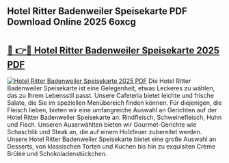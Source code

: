 ## Hotel Ritter Badenweiler Speisekarte PDF Download Online 2025 6oxcg

# <h2><a href="http://gc9k5j.nevu.top/?p=Hotel+Ritter+Badenweiler+Speisekarte">🔗 👉🔴 Hotel Ritter Badenweiler Speisekarte 2025 PDF</a></h2>

[![Hotel Ritter Badenweiler Speisekarte 2025 PDF](https://i.imgur.com/dBaPXMq.png)](http://gc9k5j.nevu.top/?p=Hotel+Ritter+Badenweiler+Speisekarte)
Die Hotel Ritter Badenweiler Speisekarte ist eine Gelegenheit, etwas Leckeres zu wählen, das zu Ihrem Lebensstil passt. Unsere Cafeteria bietet leichte und frische Salate, die Sie im speziellen Menübereich finden können. Für diejenigen, die Fleisch lieben, bieten wir eine umfangreiche Auswahl an Gerichten auf der Hotel Ritter Badenweiler Speisekarte an: Rindfleisch, Schweinefleisch, Huhn und Fisch. Unseren Auserwählten bieten wir Gourmet-Gerichte wie Schaschlik und Steak an, die auf einem Holzfeuer zubereitet werden. Unsere Hotel Ritter Badenweiler Speisekarte bietet eine große Auswahl an Desserts, von klassischen Torten und Kuchen bis hin zu exquisiten Crème Brûlée und Schokoladenstückchen.

